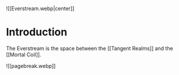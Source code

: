 ![[Everstream.webp|center]]
# Introduction
The Everstream is the space between the [[Tangent Realms]] and the [[Mortal Coil]].

![[pagebreak.webp]]